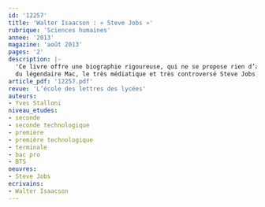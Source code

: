 ```yaml
---
id: '12257'
title: 'Walter Isaacson : « Steve Jobs »'
rubrique: 'Sciences humaines'
annee: '2013'
magazine: 'août 2013'
pages: '2'
description: |-
  'Ce livre offre une biographie rigoureuse, qui ne se propose rien d’autre que de fournir le portrait fidèle d’un personnage. Ce personnage, doté d’une dimension exceptionnelle, figure importante de notre époque, est le fondateur d’Apple, le créateur
  du légendaire Mac, le très médiatique et très controversé Steve Jobs, mort en 2012 en laissant orphelins tous les geeks de la terre.'
article_pdf: '12257.pdf'
revue: 'L’école des lettres des lycées'
auteurs:
- Yves Stalloni
niveau_etudes:
- seconde
- seconde technologique
- première
- première technologique
- terminale
- bac pro
- BTS
oeuvres:
- Steve Jobs
ecrivains:
- Walter Isaacson
---
```

